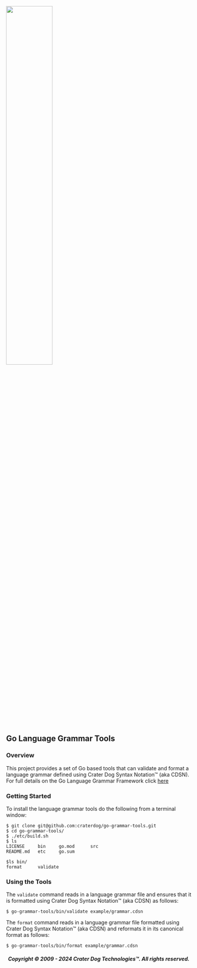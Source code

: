 <img src="https://craterdog.com/images/CraterDog.png" width="50%">

## Go Language Grammar Tools

### Overview
This project provides a set of Go based tools that can validate and format a
language grammar defined using Crater Dog Syntax Notation™ (aka CDSN).  For full
details on the Go Language Grammar Framework click
[here](https://github.com/craterdog/go-grammar-framework/wiki)

### Getting Started
To install the language grammar tools do the following from a terminal window:
```
$ git clone git@github.com:craterdog/go-grammar-tools.git
$ cd go-grammar-tools/
$ ./etc/build.sh
$ ls
LICENSE		bin		go.mod		src
README.md	etc		go.sum

$ls bin/
format		validate
```

### Using the Tools
The `validate` command reads in a language grammar file and ensures that it is
formatted using Crater Dog Syntax Notation™ (aka CDSN) as follows:
```
$ go-grammar-tools/bin/validate example/grammar.cdsn
```

The `format` command reads in a language grammar file formatted using Crater Dog
Syntax Notation™ (aka CDSN) and reformats it in its canonical format as
follows:
```
$ go-grammar-tools/bin/format example/grammar.cdsn
```

<H5 align="center"> Copyright © 2009 - 2024  Crater Dog Technologies™. All rights reserved. </H5>
